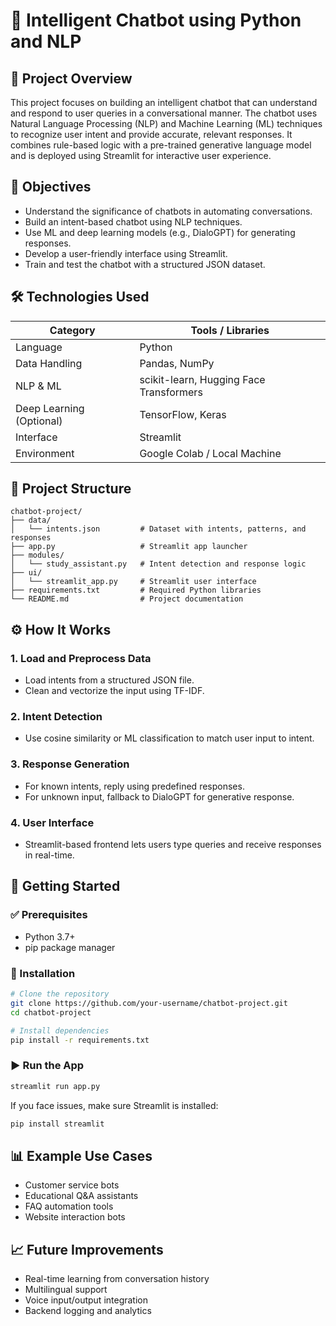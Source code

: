 
# 💬 Intelligent Chatbot using Python and NLP

## 📌 Project Overview
This project focuses on building an intelligent chatbot that can understand and respond to user queries in a conversational manner. The chatbot uses Natural Language Processing (NLP) and Machine Learning (ML) techniques to recognize user intent and provide accurate, relevant responses. It combines rule-based logic with a pre-trained generative language model and is deployed using Streamlit for interactive user experience.

## 🎯 Objectives
- Understand the significance of chatbots in automating conversations.
- Build an intent-based chatbot using NLP techniques.
- Use ML and deep learning models (e.g., DialoGPT) for generating responses.
- Develop a user-friendly interface using Streamlit.
- Train and test the chatbot with a structured JSON dataset.

## 🛠️ Technologies Used

| Category              | Tools / Libraries                                 |
|-----------------------|---------------------------------------------------|
| Language              | Python                                             |
| Data Handling         | Pandas, NumPy                                      |
| NLP & ML              | scikit-learn, Hugging Face Transformers            |
| Deep Learning (Optional) | TensorFlow, Keras                             |
| Interface             | Streamlit                                          |
| Environment           | Google Colab / Local Machine                      |

## 📁 Project Structure

```
chatbot-project/
├── data/
│   └── intents.json         # Dataset with intents, patterns, and responses
├── app.py                   # Streamlit app launcher
├── modules/
│   └── study_assistant.py   # Intent detection and response logic
├── ui/
│   └── streamlit_app.py     # Streamlit user interface
├── requirements.txt         # Required Python libraries
└── README.md                # Project documentation
```

## ⚙️ How It Works

### 1. Load and Preprocess Data
- Load intents from a structured JSON file.
- Clean and vectorize the input using TF-IDF.

### 2. Intent Detection
- Use cosine similarity or ML classification to match user input to intent.

### 3. Response Generation
- For known intents, reply using predefined responses.
- For unknown input, fallback to DialoGPT for generative response.

### 4. User Interface
- Streamlit-based frontend lets users type queries and receive responses in real-time.

## 🚀 Getting Started

### ✅ Prerequisites
- Python 3.7+
- pip package manager

### 🔧 Installation

```bash
# Clone the repository
git clone https://github.com/your-username/chatbot-project.git
cd chatbot-project

# Install dependencies
pip install -r requirements.txt
```

### ▶️ Run the App

```bash
streamlit run app.py
```

If you face issues, make sure Streamlit is installed:

```bash
pip install streamlit
```

## 📊 Example Use Cases
- Customer service bots
- Educational Q&A assistants
- FAQ automation tools
- Website interaction bots

## 📈 Future Improvements
- Real-time learning from conversation history
- Multilingual support
- Voice input/output integration
- Backend logging and analytics
